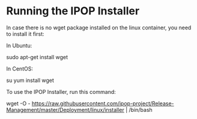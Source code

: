 <h1>Running the IPOP Installer</h1>


In case there is no wget package installed on the linux container, you need to install it first:


In Ubuntu:

sudo apt-get install wget


In CentOS:

su yum install wget


To use the IPOP Installer, run this command:

wget -O - https://raw.githubusercontent.com/ipop-project/Release-Management/master/Deployment/linux/installer | /bin/bash
